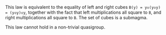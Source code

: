 This law is equivalent to the equality of left and right cubes `B(y) = y◇(y◇y) = (y◇y)◇y`, together with the fact that left multiplications all square to `B`, and right multiplications all square to `B`.  The set of cubes is a submagma.

This law cannot hold in a non-trivial quasigroup.
